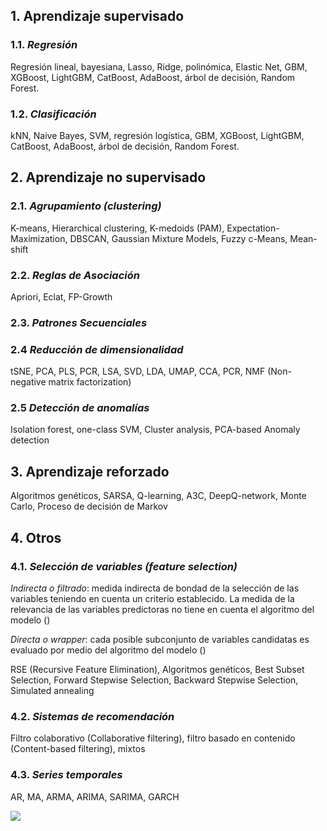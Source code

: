 ## 1. Aprendizaje supervisado

### 1.1. *Regresión*
  
Regresión lineal, bayesiana, Lasso, Ridge, polinómica, Elastic Net, GBM, XGBoost, LightGBM, CatBoost, AdaBoost, árbol de decisión,
Random Forest.

### 1.2. *Clasificación*

kNN, Naive Bayes, SVM, regresión logística, GBM, XGBoost, LightGBM, CatBoost, AdaBoost, árbol de decisión,
Random Forest.


## 2. Aprendizaje no supervisado

### 2.1. *Agrupamiento (clustering)*

K-means, Hierarchical clustering, K-medoids (PAM), Expectation-Maximization, DBSCAN, Gaussian Mixture Models, Fuzzy c-Means,
Mean-shift

### 2.2. *Reglas de Asociación*

Apriori, Eclat, FP-Growth

### 2.3. *Patrones Secuenciales*



### 2.4 *Reducción de dimensionalidad*

tSNE, PCA, PLS, PCR, LSA, SVD, LDA, UMAP, CCA, PCR, NMF (Non-negative matrix factorization)

### 2.5 *Detección de anomalías*

Isolation forest, one-class SVM, Cluster analysis, PCA-based Anomaly detection


## 3. Aprendizaje reforzado

Algoritmos genéticos, SARSA, Q-learning, A3C, DeepQ-network, Monte Carlo, Proceso de decisión de Markov


## 4. Otros

### 4.1. *Selección de variables (feature selection)*

*Indirecta o filtrado*:  medida indirecta de bondad de la selección de las variables teniendo en cuenta un criterio establecido. La medida de la relevancia de las variables predictoras no tiene en cuenta el algoritmo del modelo ()

*Directa o wrapper*: cada posible subconjunto de variables candidatas es evaluado por medio del algoritmo del modelo ()


RSE (Recursive Feature Elimination), Algoritmos genéticos,  Best Subset Selection, Forward Stepwise Selection, Backward Stepwise Selection, Simulated annealing

### 4.2. *Sistemas de recomendación*

Filtro colaborativo (Collaborative filtering), filtro basado en contenido (Content-based filtering), mixtos

### 4.3. *Series temporales*

AR, MA, ARMA, ARIMA, SARIMA, GARCH


![](https://i.pinimg.com/originals/31/74/c4/3174c419e4ab07223f95dcf8ddd86eec.png)

